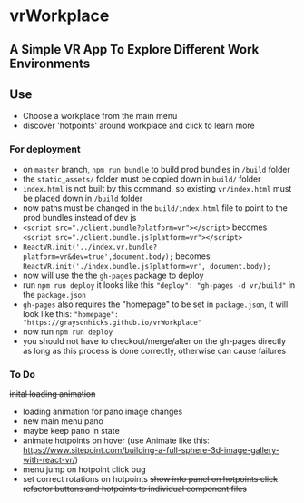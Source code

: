 # vrWorkplace

## A Simple VR App To Explore Different Work Environments

## Use
- Choose a workplace from the main menu
- discover 'hotpoints' around workplace and click to learn more

### For deployment

- on `master` branch, `npm run bundle` to build prod bundles in `/build` folder
- the `static_assets/` folder must be copied down in `build/` folder
- `index.html` is not built by this command, so existing `vr/index.html` must be placed down in `/build` folder
- now paths must be changed in the `build/index.html` file to point to the prod bundles instead of dev js
- `<script src="./client.bundle?platform=vr"></script>` becomes `<script src="./client.bundle.js?platform=vr"></script>`
- `ReactVR.init('../index.vr.bundle?platform=vr&dev=true',document.body);` becomes `ReactVR.init('./index.bundle.js?platform=vr', document.body);`
- now will use the the `gh-pages` package to deploy
- run `npm run deploy` it looks like this `"deploy": "gh-pages -d vr/build"` in the `package.json`
- `gh-pages` also requires the "homepage" to be set in `package.json`, it will look like this: `"homepage": "https://graysonhicks.github.io/vrWorkplace"`
- now run `npm run deploy`
- you should not have to checkout/merge/alter on the gh-pages directly as long as this process is done correctly, otherwise can cause failures

### To Do
~~inital loading animation~~
- loading animation for pano image changes
- new main menu pano
- maybe keep pano in state
- animate hotpoints on hover (use Animate like this: https://www.sitepoint.com/building-a-full-sphere-3d-image-gallery-with-react-vr/)
- menu jump on hotpoint click bug
- set correct rotations on hotpoints
~~show info panel on hotpoints click~~
~~refactor buttons and hotpoints to individual component files~~
